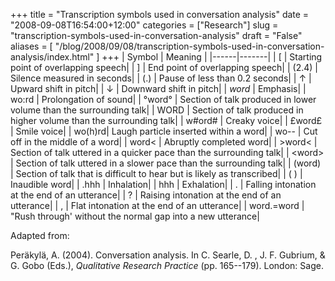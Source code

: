 +++
title = "Transcription symbols used in conversation analysis"
date = "2008-09-08T16:54:00+12:00"
categories = ["Research"]
slug = "transcription-symbols-used-in-conversation-analysis"
draft = "False"
aliases = [
	"/blog/2008/09/08/transcription-symbols-used-in-conversation-analysis/index.html"
]
+++
| Symbol | Meaning |
|------|-------|
| [      | Starting point of overlapping speech|
| ]      | End point of overlapping speech|
| (2.4)  | Silence measured in seconds|
| (.)    | Pause of less than 0.2 seconds|
| &uarr; | Upward shift in pitch|
| &darr; | Downward shift in pitch|
| _word_ | Emphasis|
| wo:rd  | Prolongation of sound|
| &deg;word&deg; | Section of talk produced in lower volume than the surrounding talk|
| WORD   | Section of talk produced in higher volume than the surrounding talk|
| w\#ord\# | Creaky voice|
| &pound;word&pound; | Smile voice|
| wo(h)rd| Laugh particle inserted within a word|
| wo--    | Cut off in the middle of a word|
| word\< | Abruptly completed word|
| \>word\< | Section of talk uttered in a quicker pace than the surrounding talk|
| \<word\> | Section of talk uttered in a slower pace than the surrounding talk|
| (word)   | Section of talk that is difficult to hear but is likely as transcribed|
| ( )      | Inaudible word|
| .hhh     | Inhalation|
| hhh      | Exhalation|
| .        | Falling intonation at the end of an utterance|
| ?        | Raising intonation at the end of an utterance|
| ,        | Flat intonation at the end of an utterance|
| word.=word | "Rush through' without the normal gap into a new utterance|

Adapted from:

Per&auml;kyl&auml;, A. (2004). Conversation analysis. In C. Searle, D.
, J. F. Gubrium, & G. Gobo (Eds.),
_Qualitative Research Practice_ (pp. 165--179). London: Sage.


